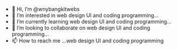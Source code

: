 - 👋 Hi, I’m @wnybangkitwebs
- 👀 I’m interested in web design UI and coding programming...
- 🌱 I’m currently learning web design UI and coding programming...
- 💞️ I’m looking to collaborate on web design UI and coding programming...
- 📫 How to reach me ...web design UI and coding programming

<!---
wnybangkitwebs/wnybangkitwebs is a ✨ special ✨ repository because its `README.md` (this file) appears on your GitHub profile.
You can click the Preview link to take a look at your changes.
--->
